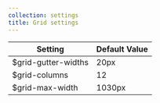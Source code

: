 ```yaml
---
collection: settings
title: Grid settings
---
```


Setting  | Default Value
 ------------- | -------------
$grid-gutter-widths   | 20px
$grid-columns   | 12
$grid-max-width   | 1030px
